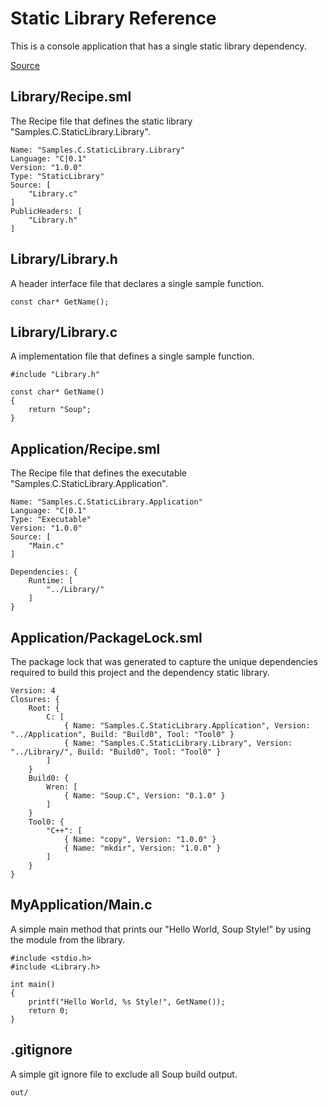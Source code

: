 # Static Library Reference
This is a console application that has a single static library dependency.

[Source](https://github.com/SoupBuild/Soup/tree/main/Samples/C/StaticLibrary)

## Library/Recipe.sml
The Recipe file that defines the static library "Samples.C.StaticLibrary.Library".
```
Name: "Samples.C.StaticLibrary.Library"
Language: "C|0.1"
Version: "1.0.0"
Type: "StaticLibrary"
Source: [
	"Library.c"
]
PublicHeaders: [
	"Library.h"
]
```

## Library/Library.h
A header interface file that declares a single sample function.
```
const char* GetName();
```

## Library/Library.c
A implementation file that defines a single sample function.
```
#include "Library.h"

const char* GetName()
{
	return "Soup";
}
```

## Application/Recipe.sml
The Recipe file that defines the executable "Samples.C.StaticLibrary.Application".
```
Name: "Samples.C.StaticLibrary.Application"
Language: "C|0.1"
Type: "Executable"
Version: "1.0.0"
Source: [
	"Main.c"
]

Dependencies: {
	Runtime: [
		"../Library/"
	]
}
```

## Application/PackageLock.sml
The package lock that was generated to capture the unique dependencies required to build this project and the dependency static library.
```
Version: 4
Closures: {
	Root: {
		C: [
			{ Name: "Samples.C.StaticLibrary.Application", Version: "../Application", Build: "Build0", Tool: "Tool0" }
			{ Name: "Samples.C.StaticLibrary.Library", Version: "../Library/", Build: "Build0", Tool: "Tool0" }
		]
	}
	Build0: {
		Wren: [
			{ Name: "Soup.C", Version: "0.1.0" }
		]
	}
	Tool0: {
		"C++": [
			{ Name: "copy", Version: "1.0.0" }
			{ Name: "mkdir", Version: "1.0.0" }
		]
	}
}
```

## MyApplication/Main.c
A simple main method that prints our "Hello World, Soup Style!" by using the module from the library.
```
#include <stdio.h>
#include <Library.h>

int main()
{
	printf("Hello World, %s Style!", GetName());
	return 0;
}

```

## .gitignore
A simple git ignore file to exclude all Soup build output.
```
out/
```
